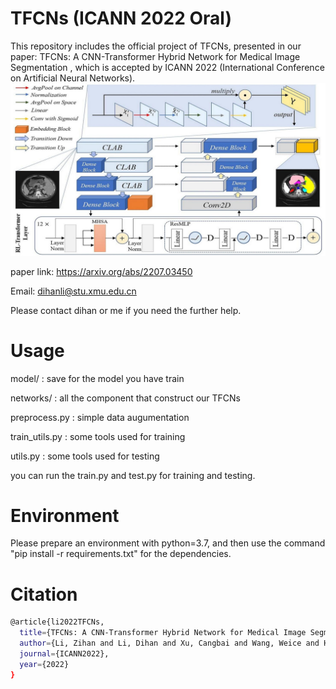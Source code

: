 # TFCNs (ICANN 2022 Oral)
This repository includes the official project of TFCNs, presented in our paper:  TFCNs: A CNN-Transformer Hybrid Network for Medical Image Segmentation
, which is accepted by ICANN 2022 (International Conference on Artificial Neural Networks).
![image](https://github.com/HUANGLIZI/TFCNs/blob/main/imgs/TFCNs.jpg)

paper link: https://arxiv.org/abs/2207.03450

Email: dihanli@stu.xmu.edu.cn

Please contact dihan or me if you need the further help.


# Usage

model/ : save for the model you have train

networks/ : all the component that construct our TFCNs

preprocess.py : simple data augumentation

train_utils.py : some tools used for training

utils.py : some tools used for testing

you can run the train.py and test.py for training and testing.

# Environment

Please prepare an environment with python=3.7, and then use the command "pip install -r requirements.txt" for the dependencies.

# Citation

```bash
@article{li2022TFCNs,
  title={TFCNs: A CNN-Transformer Hybrid Network for Medical Image Segmentation},
  author={Li, Zihan and Li, Dihan and Xu, Cangbai and Wang, Weice and Hong, Qingqi and Li, Qingde and Tian, Jie},
  journal={ICANN2022},
  year={2022}
}
```
